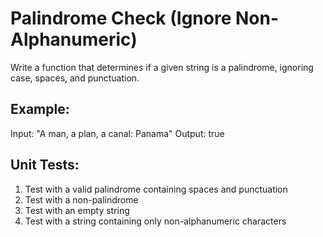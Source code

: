 # Palindrome Check (Ignore Non-Alphanumeric)

Write a function that determines if a given string is a palindrome, ignoring case, spaces, and punctuation.

## Example:

Input: "A man, a plan, a canal: Panama"
Output: true

## Unit Tests:

1. Test with a valid palindrome containing spaces and punctuation
2. Test with a non-palindrome
3. Test with an empty string
4. Test with a string containing only non-alphanumeric characters
